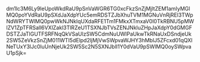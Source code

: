 dm1lc3M6Ly9leUpoWkdRaU9pSnVaWGR6TG0xcFkzSnZjMjltZEM1amIyMGlMQ0poYVdRaU9pSXdJaXdpYUc5emRDSTZJbXhuTVM1MGNuVnRjREl3TWpNdWRYTWlMQ0pwWkNJNklqUXdaRFE1Tm1FMkxXTmxaV0l0TkRBNU5pMWlZV1ZpTFRSall6VXlZakl3TlRZeU1TSXNJbTVsZENJNkluZHpJaXdpY0dGMGFDSTZJaTlGUTFSRFNqQkVSaUlzSW5CdmNuUWlPaUkwTkRNaUxDSndjeUk2SW5ZeVkzSnZjM011WTI5dElpd2ljMjVwSWpvaWJHY3hMblJ5ZFcxd01qQXlNeTUxY3lJc0luUnNjeUk2SW5Sc2N5SXNJblI1Y0dVaU9pSWlMQ0oySWpvaU1pSjk=
